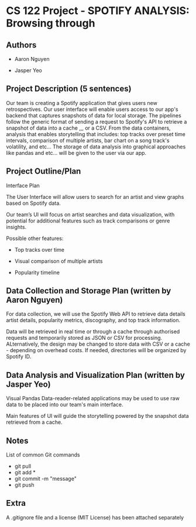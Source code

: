 # CS 122 Project - SPOTIFY ANALYSIS: Browsing through

## Authors

* Aaron Nguyen

* Jasper Yeo

## Project Description (5 sentences)

Our team is creating a Spotify application that gives users new retrospectives.
Our user interface will enable users access to our app's backend that captures snapshots of data for local storage.
The pipelines follow the generic format of sending a request to Spotify's API to retrieve a snapshot of data into a cache ,,, or a CSV.
From the data containers, analysis that enables storytelling that includes: top tracks over preset time intervals, comparison of multiple artists, bar chart on a song track's volatility, and etc...
The storage of data analysis into graphical approaches like pandas and etc... will be given to the user via our app.


## Project Outline/Plan

Interface Plan

The User Interface will allow users to search for an artist and view graphs based on Spotify data.

Our team’s UI will focus on artist searches and data visualization, with potential for additional features such as track comparisons or genre insights.

Possible other features:

* Top tracks over time

* Visual comparison of multiple artists

* Popularity timeline

## Data Collection and Storage Plan (written by Aaron Nguyen)

For data collection, we will use the Spotify Web API to retrieve data details artist details, popularity metrics, discography, and top track information.

Data will be retrieved in real time or through a cache through authorised requests and temporarily stored as JSON or CSV for processing. 
ALternatively, the design may be changed to store data with CSV or a cache - depending on overhead costs.
If needed, directories will be organized by Spotify ID.


## Data Analysis and Visualization Plan (written by Jasper Yeo)


Visual
Pandas Data-reader-related applications may be used to use raw data to be placed into our team's main interface.

Main features of UI will guide the storytelling powered by the snapshot data retrieved from a cache.


## Notes

List of common Git commands
- git pull
- git add *
- git commit -m "message"
- git push

## Extra
A .gitignore file and a license (MIT License) has been attached separately


